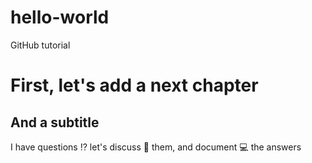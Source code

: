 # hello-world
GitHub tutorial
# First, let's add a next chapter
## And a subtitle
I have questions :interrobang: let's discuss :speech_balloon: them, and document :computer: the answers
